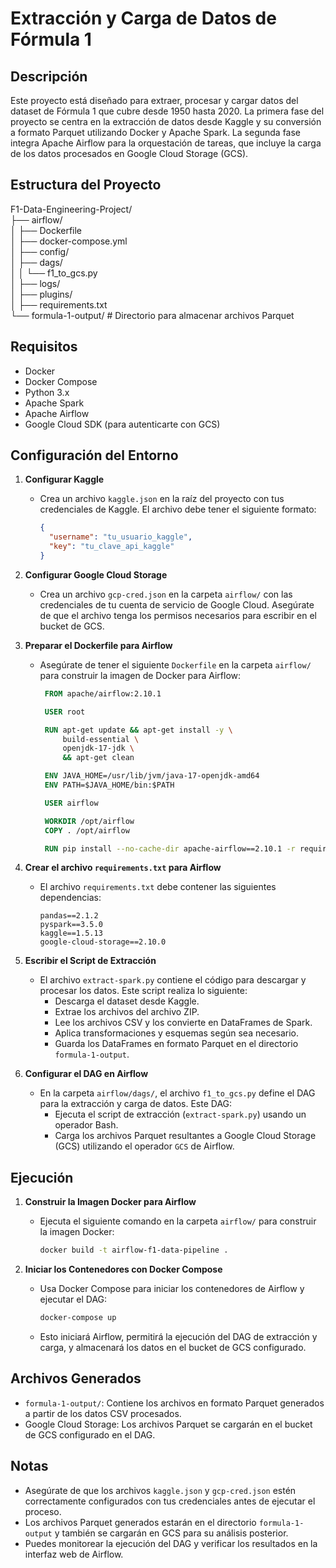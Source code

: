 # Extracción y Carga de Datos de Fórmula 1

## Descripción

Este proyecto está diseñado para extraer, procesar y cargar datos del dataset de Fórmula 1 que cubre desde 1950 hasta 2020. La primera fase del proyecto se centra en la extracción de datos desde Kaggle y su conversión a formato Parquet utilizando Docker y Apache Spark. La segunda fase integra Apache Airflow para la orquestación de tareas, que incluye la carga de los datos procesados en Google Cloud Storage (GCS).

## Estructura del Proyecto

F1-Data-Engineering-Project/ <br>
├── airflow/ <br>
│   ├── Dockerfile <br>
│   ├── docker-compose.yml <br>
│   ├── config/ <br>
│   ├── dags/ <br>
│   │   └── f1_to_gcs.py <br>
│   ├── logs/ <br>
│   ├── plugins/ <br>
│   ├── requirements.txt <br>
└── formula-1-output/ # Directorio para almacenar archivos Parquet

## Requisitos

- Docker
- Docker Compose
- Python 3.x
- Apache Spark
- Apache Airflow
- Google Cloud SDK (para autenticarte con GCS)

## Configuración del Entorno

1. **Configurar Kaggle**

   - Crea un archivo `kaggle.json` en la raíz del proyecto con tus credenciales de Kaggle. El archivo debe tener el siguiente formato:

     ```json
     {
       "username": "tu_usuario_kaggle",
       "key": "tu_clave_api_kaggle"
     }
     ```

2. **Configurar Google Cloud Storage**

   - Crea un archivo `gcp-cred.json` en la carpeta `airflow/` con las credenciales de tu cuenta de servicio de Google Cloud. Asegúrate de que el archivo tenga los permisos necesarios para escribir en el bucket de GCS.

3. **Preparar el Dockerfile para Airflow**

   - Asegúrate de tener el siguiente `Dockerfile` en la carpeta `airflow/` para construir la imagen de Docker para Airflow:

     ```Dockerfile
      FROM apache/airflow:2.10.1

      USER root

      RUN apt-get update && apt-get install -y \
          build-essential \
          openjdk-17-jdk \
          && apt-get clean

      ENV JAVA_HOME=/usr/lib/jvm/java-17-openjdk-amd64
      ENV PATH=$JAVA_HOME/bin:$PATH

      USER airflow

      WORKDIR /opt/airflow
      COPY . /opt/airflow

      RUN pip install --no-cache-dir apache-airflow==2.10.1 -r requirements.txt
     ```

4. **Crear el archivo `requirements.txt` para Airflow**

   - El archivo `requirements.txt` debe contener las siguientes dependencias:

     ```
     pandas==2.1.2
     pyspark==3.5.0
     kaggle==1.5.13
     google-cloud-storage==2.10.0
     ```

5. **Escribir el Script de Extracción**

   - El archivo `extract-spark.py` contiene el código para descargar y procesar los datos. Este script realiza lo siguiente:
     - Descarga el dataset desde Kaggle.
     - Extrae los archivos del archivo ZIP.
     - Lee los archivos CSV y los convierte en DataFrames de Spark.
     - Aplica transformaciones y esquemas según sea necesario.
     - Guarda los DataFrames en formato Parquet en el directorio `formula-1-output`.

6. **Configurar el DAG en Airflow**

   - En la carpeta `airflow/dags/`, el archivo `f1_to_gcs.py` define el DAG para la extracción y carga de datos. Este DAG:
     - Ejecuta el script de extracción (`extract-spark.py`) usando un operador Bash.
     - Carga los archivos Parquet resultantes a Google Cloud Storage (GCS) utilizando el operador `GCS` de Airflow.

## Ejecución

1. **Construir la Imagen Docker para Airflow**

   - Ejecuta el siguiente comando en la carpeta `airflow/` para construir la imagen Docker:

     ```bash
     docker build -t airflow-f1-data-pipeline .
     ```

2. **Iniciar los Contenedores con Docker Compose**

   - Usa Docker Compose para iniciar los contenedores de Airflow y ejecutar el DAG:

     ```bash
     docker-compose up
     ```

   - Esto iniciará Airflow, permitirá la ejecución del DAG de extracción y carga, y almacenará los datos en el bucket de GCS configurado.

## Archivos Generados

- `formula-1-output/`: Contiene los archivos en formato Parquet generados a partir de los datos CSV procesados.
- Google Cloud Storage: Los archivos Parquet se cargarán en el bucket de GCS configurado en el DAG.

## Notas

- Asegúrate de que los archivos `kaggle.json` y `gcp-cred.json` estén correctamente configurados con tus credenciales antes de ejecutar el proceso.
- Los archivos Parquet generados estarán en el directorio `formula-1-output` y también se cargarán en GCS para su análisis posterior.
- Puedes monitorear la ejecución del DAG y verificar los resultados en la interfaz web de Airflow.

